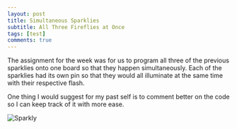 ```yaml
---
layout: post
title: Simultaneous Sparklies 
subtitle: All Three Fireflies at Once
tags: [test]
comments: true
---
```

The assignment for the week was for us to program all three of the previous sparklies onto one board so that they happen simultaneously.
Each of the sparklies had its own pin so that they would all illuminate at the same time with their respective flash.

One thing I would suggest for my past self is to comment better on the code so I can keep track of it with more ease.

![Sparkly](https://paulharshbarger.github.io/img/sparkly.png)
